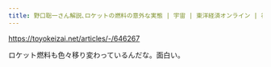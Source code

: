 ```yaml
---
title: 野口聡一さん解説､ロケットの燃料の意外な実態 | 宇宙 | 東洋経済オンライン | 社会をよくする経済ニュース
---
```


https://toyokeizai.net/articles/-/646267

ロケット燃料も色々移り変わっているんだな。面白い。

